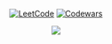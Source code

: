 <p align="center">
  <a href="https://www.leetcode.com/marktyrkba/"><img src="https://img.shields.io/badge/LeetCode-000000?style=for-the-badge&logo=LeetCode&logoColor=#d16c06" alt="LeetCode"></a>
  <a href="https://www.codewars.com/users/marktyrkba"><img src="https://img.shields.io/badge/Codewars-B1361E?style=for-the-badge&logo=codewars&logoColor=grey" alt="Codewars"></a>
</p>
<p align="center">
  <img src="https://github-readme-stats.vercel.app/api/top-langs/?username=rakivo&layout=compact&exclude_repo=.emacs.d&exclude_repo=dotfiles"></img>
</p>

